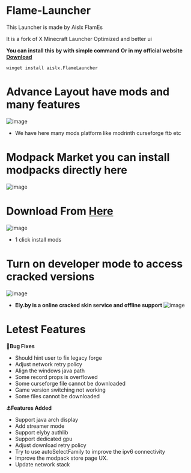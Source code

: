 # Flame-Launcher
This Launcher is made by Aislx FlamEs

It is a fork of X Minecraft Launcher
Optimized and better ui

**You can install this by with simple command**
**Or in my official website [Download](https://launcher.theflames.fun)**
```shell
winget install aislx.FlameLauncher
```
# **Advance Layout have mods and many features**
![image](https://github.com/aislxflames/flame-launcher/assets/120901302/9982698c-4169-4154-a615-b3cf4306401f)
- We have here many mods platform like modrinth curseforge ftb etc


# Modpack Market you can install modpacks directly here
![image](https://github.com/aislxflames/flame-launcher/assets/120901302/8e7ee429-99ef-4c24-9da6-779d9a095436)

# **Download From [Here](https://github.com/aislxflames/flame-launcher/releases)**
![image](https://github.com/aislxflames/flame-launcher/assets/120901302/b7885e86-6881-4201-a98f-b307f8b9d99f)
- 1 click install mods


# **Turn on developer mode to access cracked versions**
![image](https://github.com/aislxflames/flame-launcher/assets/120901302/2f208a69-063c-4db0-9ed6-5ec09121029b)

- **Ely.by is a online cracked skin service and offline support**
![image](https://github.com/aislxflames/flame-launcher/assets/120901302/905d4c07-5062-4692-a799-f4e936bce549)



# Letest Features
**🐛Bug Fixes**


- Should hint user to fix legacy forge
- Adjust network retry policy 
- Align the windows java path 
- Some record props is overflowed 
- Some curseforge file cannot be downloaded
- Game version switching not working
- Some files cannot be downloaded


**⚓Features Added**

- Support java arch display 
- Add streamer mode
- Support elyby authlib
- Support dedicated gpu 
- Adjust download retry policy
- Try to use autoSelectFamily to improve the ipv6 connectivity
- Improve the modpack store page UX. 
- Update network stack 
